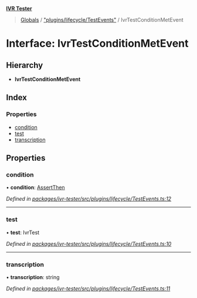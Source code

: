 **[IVR Tester](../README.md)**

> [Globals](../README.md) / ["plugins/lifecycle/TestEvents"](../modules/_plugins_lifecycle_testevents_.md) / IvrTestConditionMetEvent

# Interface: IvrTestConditionMetEvent

## Hierarchy

* **IvrTestConditionMetEvent**

## Index

### Properties

* [condition](_plugins_lifecycle_testevents_.ivrtestconditionmetevent.md#condition)
* [test](_plugins_lifecycle_testevents_.ivrtestconditionmetevent.md#test)
* [transcription](_plugins_lifecycle_testevents_.ivrtestconditionmetevent.md#transcription)

## Properties

### condition

•  **condition**: [AssertThen](_testing_conditions_assertthen_.assertthen.md)

*Defined in [packages/ivr-tester/src/plugins/lifecycle/TestEvents.ts:12](https://github.com/SketchingDev/ivr-tester/blob/44e6705/packages/ivr-tester/src/plugins/lifecycle/TestEvents.ts#L12)*

___

### test

•  **test**: IvrTest

*Defined in [packages/ivr-tester/src/plugins/lifecycle/TestEvents.ts:10](https://github.com/SketchingDev/ivr-tester/blob/44e6705/packages/ivr-tester/src/plugins/lifecycle/TestEvents.ts#L10)*

___

### transcription

•  **transcription**: string

*Defined in [packages/ivr-tester/src/plugins/lifecycle/TestEvents.ts:11](https://github.com/SketchingDev/ivr-tester/blob/44e6705/packages/ivr-tester/src/plugins/lifecycle/TestEvents.ts#L11)*
